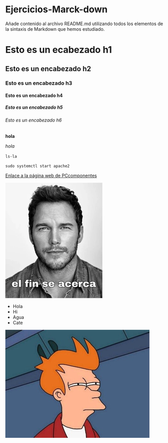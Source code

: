 # Ejercicios-Marck-down
Añade contenido al archivo README.md utilizando todos los elementos de la sintaxis de Markdown que hemos estudiado.

# Esto es un ecabezado h1
## Esto es un encabezado h2
### Esto es un encabezado h3
#### Esto es un encabezado h4
##### Esto es un encabezado h5
###### Esto es un encabezado h6
**hola** 

*hola*

`ls-la`

```
sudo systemctl start apache2
```

[Enlace a la página web de PCcomponentes](https://www.pccomponentes.com/)

![alt text](image.png)


* Hola
* Hi
* Agua
* Cate

![alt text](/Fredy.jpg)